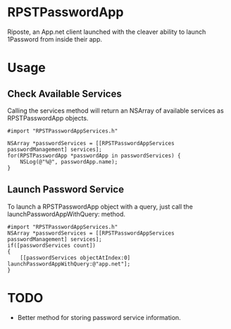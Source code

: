 RPSTPasswordApp
========
Riposte, an App.net client launched with the cleaver ability to launch 1Password from inside their app.

Usage
========
Check Available Services
--------
Calling the services method will return an NSArray of available services as RPSTPasswordApp objects. 

    #import "RPSTPasswordAppServices.h"
    
    NSArray *passwordServices = [[RPSTPasswordAppServices passwordManagement] services];
    for(RPSTPasswordApp *passwordApp in passwordServices) {
        NSLog(@"%@", passwordApp.name);
    }

Launch Password Service
--------
To launch a RPSTPasswordApp object with a query, just call the launchPasswordAppWithQuery: method.

    #import "RPSTPasswordAppServices.h"
    NSArray *passwordServices = [[RPSTPasswordAppServices passwordManagement] services];
    if([passwordServices count])
    {
        [[passwordServices objectAtIndex:0] launchPasswordAppWithQuery:@"app.net"];
    }
    
TODO
========
- Better method for storing password service information.
    
    
    
